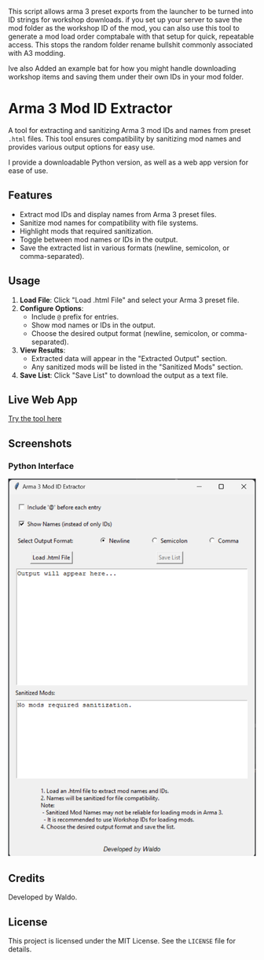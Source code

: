 This script allows arma 3 preset exports from the launcher to be turned into ID strings for workshop downloads. if you set up your server to save the mod folder as the workshop ID of the mod, you can also use this tool to generate a mod load order comptabale with that setup for quick, repeatable access. This stops the random folder rename bullshit commonly associated with A3 modding.

Ive also Added an example bat for how you might handle downloading workshop items and saving them under their own IDs in your mod folder.

# Arma 3 Mod ID Extractor

A tool for extracting and sanitizing Arma 3 mod IDs and names from preset `.html` files. This tool ensures compatibility by sanitizing mod names and provides various output options for easy use. 

I provide a downloadable Python version, as well as a web app version for ease of use.

## Features
- Extract mod IDs and display names from Arma 3 preset files.
- Sanitize mod names for compatibility with file systems.
- Highlight mods that required sanitization.
- Toggle between mod names or IDs in the output.
- Save the extracted list in various formats (newline, semicolon, or comma-separated).

## Usage
1. **Load File**: Click "Load .html File" and select your Arma 3 preset file.
2. **Configure Options**:
   - Include `@` prefix for entries.
   - Show mod names or IDs in the output.
   - Choose the desired output format (newline, semicolon, or comma-separated).
3. **View Results**:
   - Extracted data will appear in the "Extracted Output" section.
   - Any sanitized mods will be listed in the "Sanitized Mods" section.
4. **Save List**: Click "Save List" to download the output as a text file.

## Live Web App
[Try the tool here](https://adamwaldie.github.io/Arma3ModstingGenerator/Index)

## Screenshots
### Python Interface
![Main Interface](https://raw.githubusercontent.com/AdamWaldie/Arma3ModstingGenerator/refs/heads/main/coverimage.png)

## Credits
Developed by Waldo.

## License
This project is licensed under the MIT License. See the `LICENSE` file for details.
